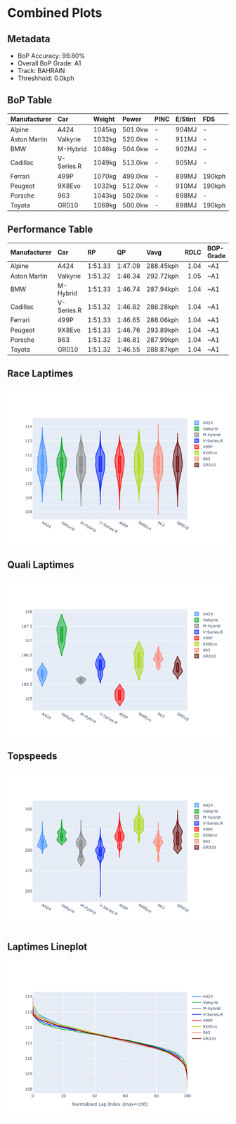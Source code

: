 # Combined Plots

## Metadata

- BoP Accuracy: 99.80%
- Overall BoP Grade: A1
- Track: BAHRAIN
- Threshhold: 0.0kph

## BoP Table
| Manufacturer   | Car        | Weight   | Power   | PINC   | E/Stint   | FDS    |
|:---------------|:-----------|:---------|:--------|:-------|:----------|:-------|
| Alpine         | A424       | 1045kg   | 501.0kw | -      | 904MJ     | -      |
| Aston Martin   | Valkyrie   | 1032kg   | 520.0kw | -      | 911MJ     | -      |
| BMW            | M-Hybrid   | 1046kg   | 504.0kw | -      | 902MJ     | -      |
| Cadillac       | V-Series.R | 1049kg   | 513.0kw | -      | 905MJ     | -      |
| Ferrari        | 499P       | 1070kg   | 499.0kw | -      | 899MJ     | 190kph |
| Peugeot        | 9X8Evo     | 1032kg   | 512.0kw | -      | 910MJ     | 190kph |
| Porsche        | 963        | 1043kg   | 502.0kw | -      | 898MJ     | -      |
| Toyota         | GR010      | 1069kg   | 500.0kw | -      | 898MJ     | 190kph |

## Performance Table
| Manufacturer   | Car        | RP      | QP      | Vavg      |   RDLC | BOP-Grade   | Match   |
|:---------------|:-----------|:--------|:--------|:----------|-------:|:------------|:--------|
| Alpine         | A424       | 1:51.33 | 1:47.09 | 288.45kph |   1.04 | ~A1         | 99.62%  |
| Aston Martin   | Valkyrie   | 1:51.32 | 1:46.34 | 292.72kph |   1.05 | ~A1         | 100.00% |
| BMW            | M-Hybrid   | 1:51.33 | 1:46.74 | 287.94kph |   1.04 | ~A1         | 99.96%  |
| Cadillac       | V-Series.R | 1:51.32 | 1:46.82 | 286.28kph |   1.04 | ~A1         | 99.96%  |
| Ferrari        | 499P       | 1:51.33 | 1:46.65 | 288.06kph |   1.04 | ~A1         | 99.98%  |
| Peugeot        | 9X8Evo     | 1:51.33 | 1:46.76 | 293.89kph |   1.04 | ~A1         | 99.04%  |
| Porsche        | 963        | 1:51.32 | 1:46.81 | 287.99kph |   1.04 | ~A1         | 99.89%  |
| Toyota         | GR010      | 1:51.32 | 1:46.55 | 288.87kph |   1.04 | ~A1         | 99.97%  |

## Race Laptimes
![Race Laptimes](images/race_violin.png)

## Quali Laptimes
![Quali Laptimes](images/quali_violin.png)

## Topspeeds
![Topspeeds](images/topspeed_violin.png)

## Laptimes Lineplot
![Laptimes Lineplot](images/laptime_line.png)

